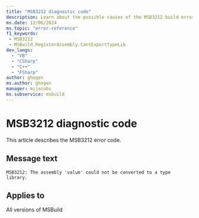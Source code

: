 ```yaml
---
title: "MSB3212 diagnostic code"
description: Learn about the possible causes of the MSB3212 build error, and get troubleshooting tips.
ms.date: 12/06/2024
ms.topic: "error-reference"
f1_keywords:
 - MSB3212
 - MSBuild.RegisterAssembly.CantExportTypeLib
dev_langs:
  - "VB"
  - "CSharp"
  - "C++"
  - "FSharp"
author: ghogen
ms.author: ghogen
manager: mijacobs
ms.subservice: msbuild
---
```


# MSB3212 diagnostic code

<!-- :::ErrorDefinitionDescription::: -->
<!-- :::editable-content name="introDescription"::: -->
This article describes the MSB3212 error code.
<!-- :::editable-content-end::: -->

## Message text

`MSB3212: The assembly 'value' could not be converted to a type library.`

<!-- :::editable-content name="postOutputDescription"::: -->
<!--
{StrBegin="MSB3212: "}
-->
<!-- :::editable-content-end::: -->
<!-- :::ErrorDefinitionDescription-end::: -->

## Applies to

All versions of MSBuild
